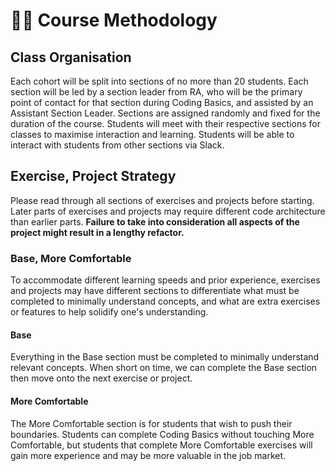 # 🧑🏫 Course Methodology

## Class Organisation

Each cohort will be split into sections of no more than 20 students. Each section will be led by a section leader from RA, who will be the primary point of contact for that section during Coding Basics, and assisted by an Assistant Section Leader. Sections are assigned randomly and fixed for the duration of the course. Students will meet with their respective sections for classes to maximise interaction and learning. Students will be able to interact with students from other sections via Slack.

## Exercise, Project Strategy

Please read through all sections of exercises and projects before starting. Later parts of exercises and projects may require different code architecture than earlier parts. **Failure to take into consideration all aspects of the project might result in a lengthy refactor.**

### Base, More Comfortable

To accommodate different learning speeds and prior experience, exercises and projects may have different sections to differentiate what must be completed to minimally understand concepts, and what are extra exercises or features to help solidify one's understanding.

#### Base

Everything in the Base section must be completed to minimally understand relevant concepts. When short on time, we can complete the Base section then move onto the next exercise or project.

#### More Comfortable

The More Comfortable section is for students that wish to push their boundaries. Students can complete Coding Basics without touching More Comfortable, but students that complete More Comfortable exercises will gain more experience and may be more valuable in the job market.

##
